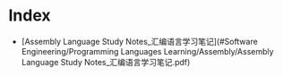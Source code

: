 # Index

- [Assembly Language Study Notes_汇编语言学习笔记](#Software Engineering/Programming Languages Learning/Assembly/Assembly Language Study Notes_汇编语言学习笔记.pdf)